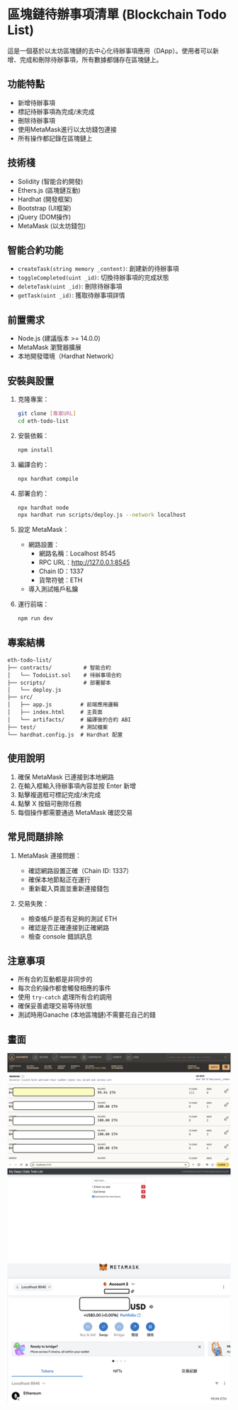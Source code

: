 # 區塊鏈待辦事項清單 (Blockchain Todo List)

這是一個基於以太坊區塊鏈的去中心化待辦事項應用（DApp）。使用者可以新增、完成和刪除待辦事項，所有數據都儲存在區塊鏈上。

## 功能特點

- 新增待辦事項
- 標記待辦事項為完成/未完成
- 刪除待辦事項
- 使用MetaMask進行以太坊錢包連接
- 所有操作都記錄在區塊鏈上

## 技術棧

- Solidity (智能合約開發)
- Ethers.js (區塊鏈互動)
- Hardhat (開發框架)
- Bootstrap (UI框架)
- jQuery (DOM操作)
- MetaMask (以太坊錢包)

## 智能合約功能

- `createTask(string memory _content)`: 創建新的待辦事項
- `toggleCompleted(uint _id)`: 切換待辦事項的完成狀態
- `deleteTask(uint _id)`: 刪除待辦事項
- `getTask(uint _id)`: 獲取待辦事項詳情

## 前置需求

- Node.js (建議版本 >= 14.0.0)
- MetaMask 瀏覽器擴展
- 本地開發環境（Hardhat Network）

## 安裝與設置

1. 克隆專案：
   ```bash
   git clone [專案URL]
   cd eth-todo-list
   ```

2. 安裝依賴：
   ```bash
   npm install
   ```

3. 編譯合約：
   ```bash
   npx hardhat compile
   ```

4. 部署合約：
   ```bash
   npx hardhat node
   npx hardhat run scripts/deploy.js --network localhost
   ```

5. 設定 MetaMask：
   - 網路設置：
     - 網路名稱：Localhost 8545
     - RPC URL：http://127.0.0.1:8545
     - Chain ID：1337
     - 貨幣符號：ETH
   - 導入測試帳戶私鑰

6. 運行前端：
   ```bash
   npm run dev
   ```

## 專案結構

```
eth-todo-list/
├── contracts/          # 智能合約
│   └── TodoList.sol    # 待辦事項合約
├── scripts/            # 部署腳本
│   └── deploy.js       
├── src/               
│   ├── app.js         # 前端應用邏輯
│   ├── index.html     # 主頁面
│   └── artifacts/     # 編譯後的合約 ABI
├── test/              # 測試檔案
└── hardhat.config.js  # Hardhat 配置
```

## 使用說明

1. 確保 MetaMask 已連接到本地網路
2. 在輸入框輸入待辦事項內容並按 Enter 新增
3. 點擊複選框可標記完成/未完成
4. 點擊 X 按鈕可刪除任務
5. 每個操作都需要通過 MetaMask 確認交易

## 常見問題排除

1. MetaMask 連接問題：
   - 確認網路設置正確（Chain ID: 1337）
   - 確保本地節點正在運行
   - 重新載入頁面並重新連接錢包

2. 交易失敗：
   - 檢查帳戶是否有足夠的測試 ETH
   - 確認是否正確連接到正確網路
   - 檢查 console 錯誤訊息

## 注意事項

- 所有合約互動都是非同步的
- 每次合約操作都會觸發相應的事件
- 使用 `try-catch` 處理所有合約調用
- 確保妥善處理交易等待狀態
- 測試時用Ganache (本地區塊鏈)不需要花自己的錢

## 畫面
![Ganache](image/Ganache.png)
![interface](image/interface.png)
![metamask](image/metamask.png)
